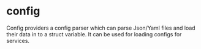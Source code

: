 # config

Config providers a config parser which can parse Json/Yaml files and load their data
in to a struct variable. It can be used for loading configs for services.
